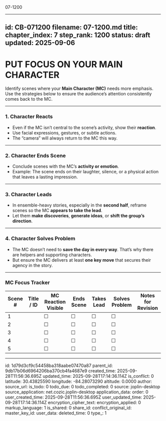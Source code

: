 07-1200

---
id: CB-071200
filename: 07-1200.md
title: 
chapter_index: 7
step_rank: 1200
status: draft
updated: 2025-09-06
---

# PUT FOCUS ON YOUR MAIN CHARACTER

Identify scenes where your **Main Character (MC)** needs more emphasis. Use the strategies below to ensure the audience’s attention consistently comes back to the MC.

---

### **1. Character Reacts**
- Even if the MC isn’t central to the scene’s activity, show their **reaction**.  
- Use facial expressions, gestures, or subtle actions.  
- The “camera” will always return to the MC this way.

---

### **2. Character Ends Scene**
- Conclude scenes with the MC’s **activity or emotion**.  
- Example: The scene ends on their laughter, silence, or a physical action that leaves a lasting impression.

---

### **3. Character Leads**
- In ensemble-heavy stories, especially in the **second half**, reframe scenes so the MC **appears to take the lead**.  
- Let them **make discoveries**, **generate ideas**, or **shift the group’s direction**.

---

### **4. Character Solves Problem**
- The MC doesn’t need to **save the day in every way**. That’s why there are helpers and supporting characters.  
- But ensure the MC delivers at least **one key move** that secures their agency in the story.

---

### **MC Focus Tracker**
| Scene # | Title / ID | MC Reaction Visible | Ends Scene | Takes Lead | Solves Problem | Notes for Revision |
|---------|-------------|---------------------|------------|------------|----------------|--------------------|
| 1       |             | ☐                   | ☐          | ☐          | ☐              |                    |
| 2       |             | ☐                   | ☐          | ☐          | ☐              |                    |
| 3       |             | ☐                   | ☐          | ☐          | ☐              |                    |
| 4       |             | ☐                   | ☐          | ☐          | ☐              |                    |
| 5       |             | ☐                   | ☐          | ☐          | ☐              |                    |

---


id: 1d79d3cf9c54458ba318aabe07470a87
parent_id: 9db17b06d6964206ba370cb4fa4687e9
created_time: 2025-09-28T11:56:36.695Z
updated_time: 2025-09-28T17:14:36.114Z
is_conflict: 0
latitude: 30.43825590
longitude: -84.28073290
altitude: 0.0000
author: 
source_url: 
is_todo: 0
todo_due: 0
todo_completed: 0
source: joplin-desktop
source_application: net.cozic.joplin-desktop
application_data: 
order: 0
user_created_time: 2025-09-28T11:56:36.695Z
user_updated_time: 2025-09-28T17:14:36.114Z
encryption_cipher_text: 
encryption_applied: 0
markup_language: 1
is_shared: 0
share_id: 
conflict_original_id: 
master_key_id: 
user_data: 
deleted_time: 0
type_: 1